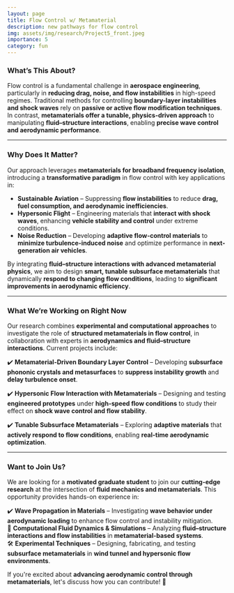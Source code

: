 ```yaml
---
layout: page
title: Flow Control w/ Metamaterial
description: new pathways for flow control
img: assets/img/research/Project5_front.jpeg
importance: 5
category: fun
---
```


### What’s This About? 

Flow control is a fundamental challenge in **aerospace engineering**, particularly in **reducing drag, noise, and flow instabilities** in high-speed regimes. Traditional methods for controlling **boundary-layer instabilities and shock waves** rely on **passive or active flow modification techniques**. In contrast, **metamaterials offer a tunable, physics-driven approach** to manipulating **fluid–structure interactions**, enabling **precise wave control and aerodynamic performance**.  

---

### Why Does It Matter?

Our approach leverages **metamaterials for broadband frequency isolation**, introducing a **transformative paradigm** in flow control with key applications in:  

- **Sustainable Aviation** – Suppressing **flow instabilities** to reduce **drag, fuel consumption, and aerodynamic inefficiencies**.  
- **Hypersonic Flight** – Engineering materials that **interact with shock waves**, enhancing **vehicle stability and control** under extreme conditions.  
- **Noise Reduction** – Developing **adaptive flow-control materials** to **minimize turbulence-induced noise** and optimize performance in **next-generation air vehicles**.  

By integrating **fluid–structure interactions with advanced metamaterial physics**, we aim to design **smart, tunable subsurface metamaterials** that dynamically **respond to changing flow conditions**, leading to **significant improvements in aerodynamic efficiency**.  

---

### What We’re Working on Right Now  

Our research combines **experimental and computational approaches** to investigate the role of **structured metamaterials in flow control**, in collaboration with experts in **aerodynamics and fluid–structure interactions**. Current projects include:  

✔️ **Metamaterial-Driven Boundary Layer Control** – Developing **subsurface phononic crystals and metasurfaces** to **suppress instability growth** and **delay turbulence onset**.  

✔️ **Hypersonic Flow Interaction with Metamaterials** – Designing and testing **engineered prototypes** under **high-speed flow conditions** to study their effect on **shock wave control and flow stability**.  

✔️ **Tunable Subsurface Metamaterials** – Exploring **adaptive materials** that **actively respond to flow conditions**, enabling **real-time aerodynamic optimization**.  

---

### Want to Join Us? 

We are looking for a **motivated graduate student** to join our **cutting-edge research** at the intersection of **fluid mechanics and metamaterials**. This opportunity provides hands-on experience in:  

✔️ **Wave Propagation in Materials** – Investigating **wave behavior under aerodynamic loading** to enhance flow control and instability mitigation.  
🚀 **Computational Fluid Dynamics & Simulations** – Analyzing **fluid–structure interactions and flow instabilities** in **metamaterial-based systems**.  
🛠 **Experimental Techniques** – Designing, fabricating, and testing **subsurface metamaterials** in **wind tunnel and hypersonic flow environments**.  

If you're excited about **advancing aerodynamic control through metamaterials**, let's discuss how you can contribute! 🚀  




